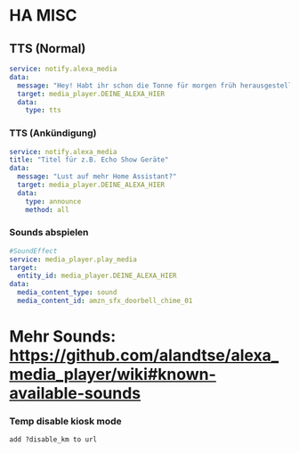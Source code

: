 # HA MISC

## TTS (Normal)
```yaml
service: notify.alexa_media
data:
  message: "Hey! Habt ihr schon die Tonne für morgen früh herausgestellt?"
  target: media_player.DEINE_ALEXA_HIER
  data:
    type: tts
```

### TTS (Ankündigung)
```yaml
service: notify.alexa_media
title: "Titel für z.B. Echo Show Geräte"
data:
  message: "Lust auf mehr Home Assistant?"
  target: media_player.DEINE_ALEXA_HIER
  data:
    type: announce
    method: all
```

### Sounds abspielen
```yaml
#SoundEffect
service: media_player.play_media
target:
  entity_id: media_player.DEINE_ALEXA_HIER
data:
  media_content_type: sound
  media_content_id: amzn_sfx_doorbell_chime_01
  ```
 # Mehr Sounds: https://github.com/alandtse/alexa_media_player/wiki#known-available-sounds

### Temp disable kiosk mode
```url
add ?disable_km to url
```

